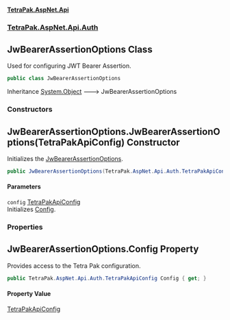#### [TetraPak.AspNet.Api](index.md 'index')
### [TetraPak.AspNet.Api.Auth](TetraPak_AspNet_Api_Auth.md 'TetraPak.AspNet.Api.Auth')
## JwBearerAssertionOptions Class
Used for configuring JWT Bearer Assertion.  
```csharp
public class JwBearerAssertionOptions
```

Inheritance [System.Object](https://docs.microsoft.com/en-us/dotnet/api/System.Object 'System.Object') &#129106; JwBearerAssertionOptions  
### Constructors
<a name='TetraPak_AspNet_Api_Auth_JwBearerAssertionOptions_JwBearerAssertionOptions(TetraPak_AspNet_Api_Auth_TetraPakApiConfig)'></a>
## JwBearerAssertionOptions.JwBearerAssertionOptions(TetraPakApiConfig) Constructor
Initializes the [JwBearerAssertionOptions](TetraPak_AspNet_Api_Auth_JwBearerAssertionOptions.md 'TetraPak.AspNet.Api.Auth.JwBearerAssertionOptions').  
```csharp
public JwBearerAssertionOptions(TetraPak.AspNet.Api.Auth.TetraPakApiConfig config);
```
#### Parameters
<a name='TetraPak_AspNet_Api_Auth_JwBearerAssertionOptions_JwBearerAssertionOptions(TetraPak_AspNet_Api_Auth_TetraPakApiConfig)_config'></a>
`config` [TetraPakApiConfig](TetraPak_AspNet_Api_Auth_TetraPakApiConfig.md 'TetraPak.AspNet.Api.Auth.TetraPakApiConfig')  
Initializes [Config](TetraPak_AspNet_Api_Auth_JwBearerAssertionOptions.md#TetraPak_AspNet_Api_Auth_JwBearerAssertionOptions_Config 'TetraPak.AspNet.Api.Auth.JwBearerAssertionOptions.Config').  
  
  
### Properties
<a name='TetraPak_AspNet_Api_Auth_JwBearerAssertionOptions_Config'></a>
## JwBearerAssertionOptions.Config Property
Provides access to the Tetra Pak configuration.  
```csharp
public TetraPak.AspNet.Api.Auth.TetraPakApiConfig Config { get; }
```
#### Property Value
[TetraPakApiConfig](TetraPak_AspNet_Api_Auth_TetraPakApiConfig.md 'TetraPak.AspNet.Api.Auth.TetraPakApiConfig')
  
